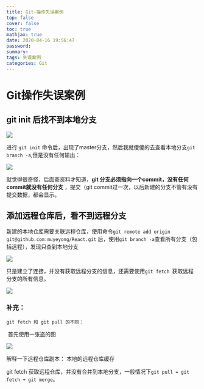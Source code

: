 ```yaml
---
title: Git-操作失误案例
top: false
cover: false
toc: true
mathjax: true
date: 2020-04-16 19:56:47
password:
summary:
tags: 失误案例
categories: Git
---
```


# Git操作失误案例

## git init 后找不到本地分支

![](Snipaste_2020-04-16_19-58-54.png)

  进行 `git init` 命令后，出现了master分支，然后我就傻傻的去查看本地分支`git branch -a`,但是没有任何输出：

![](Snipaste_2020-04-16_20-02-17.png)

  就觉得很奇怪，后面查资料才知道，**git 分支必须指向一个commit，没有任何commit就没有任何分支** ，提交（git commit过一次，以后新建的分支不管有没有提交数据，都会显示。



## 添加远程仓库后，看不到远程分支

   新建的本地仓库需要关联远程仓库，使用命令`git remote add origin git@github.com:muyeyong/React.git` 后，使用`git branch -a`查看所有分支（包括远程），发现只查到本地分支

![](Snipaste_2020-04-16_20-17-36.png)

  只是建立了连接，并没有获取远程分支的信息，还需要使用`git fetch `获取远程分支的所有信息。

![](Snipaste_2020-04-16_20-33-58.png)

 ### 补充：

 	git fetch 和 git pull 的不同：

​		首先使用一张盗的图

![](Snipaste_2020-04-16_20-32-56.png)

解释一下远程仓库副本： 本地的远程仓库缓存

git fetch 获取远程仓库，并没有合并到本地分支，一般情况下`git pull = git fetch + git merge`。

